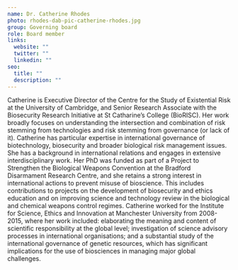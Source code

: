 ```yaml
---
name: Dr. Catherine Rhodes
photo: rhodes-dab-pic-catherine-rhodes.jpg
group: Governing board
role: Board member
links:
  website: ""
  twitter: ""
  linkedin: ""
seo:
  title: ""
  description: ""
---
```


Catherine is Executive Director of the Centre for the Study of Existential Risk at the University of Cambridge, and Senior Research Associate with the Biosecurity Research Initiative at St Catharine’s College (BioRISC). Her work broadly focuses on understanding the intersection and combination of risk stemming from technologies and risk stemming from governance (or lack of it). Catherine has particular expertise in international governance of biotechnology, biosecurity and broader biological risk management issues. She has a background in international relations and engages in extensive interdisciplinary work. Her PhD was funded as part of a Project to Strengthen the Biological Weapons Convention at the Bradford Disarmament Research Centre, and she retains a strong interest in international actions to prevent misuse of bioscience. This includes contributions to projects on the development of biosecurity and ethics education and on improving science and technology review in the biological and chemical weapons control regimes. Catherine worked for the Institute for Science, Ethics and Innovation at Manchester University from 2008-2015, where her work included: elaborating the meaning and content of scientific responsibility at the global level; investigation of science advisory processes in international organisations; and a substantial study of the international governance of genetic resources, which has significant implications for the use of biosciences in managing major global challenges.
